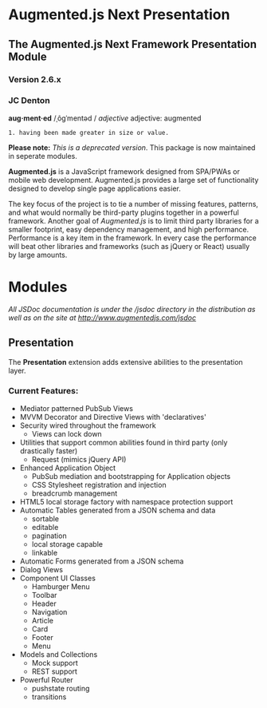 # Augmented.js Next Presentation
## The Augmented.js Next Framework Presentation Module
### Version 2.6.x
### JC Denton
**aug·ment·ed**
/ˌôɡˈmentəd /
*adjective*
adjective: augmented

    1. having been made greater in size or value.


**Please note:** _This is a deprecated version_. This package is now maintained in seperate modules.

**Augmented.js** is a JavaScript framework designed from SPA/PWAs or mobile web development.  Augmented.js provides a large set of functionality designed to develop single page applications easier.

The key focus of the project is to tie a number of missing features, patterns, and what would normally be third-party plugins together in a powerful framework.  Another goal of *Augmented.js* is to limit third party libraries for a smaller footprint, easy dependency management, and high performance.  Performance is a key item in the framework.  In every case the performance will beat other libraries and frameworks (such as jQuery or React) usually by large amounts.

# Modules

*All JSDoc documentation is under the /jsdoc directory in the distribution as well as on the site at http://www.augmentedjs.com/jsdoc*

## Presentation

The **Presentation** extension adds extensive abilities to the presentation layer.

### Current Features:
* Mediator patterned PubSub Views
* MVVM Decorator and Directive Views with 'declaratives'
* Security wired throughout the framework
  - Views can lock down
* Utilities that support common abilities found in third party (only drastically faster)
  - Request (mimics jQuery API)
* Enhanced Application Object
  - PubSub mediation and bootstrapping for Application objects
  - CSS Stylesheet registration and injection
  - breadcrumb management
* HTML5 local storage factory with namespace protection support
* Automatic Tables generated from a JSON schema and data
  - sortable
  - editable
  - pagination
  - local storage capable
  - linkable
* Automatic Forms generated from a JSON schema
* Dialog Views
* Component UI Classes
  - Hamburger Menu
  - Toolbar
  - Header
  - Navigation
  - Article
  - Card
  - Footer
  - Menu
* Models and Collections
  - Mock support
  - REST support
* Powerful Router
  - pushstate routing
  - transitions
